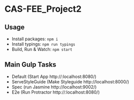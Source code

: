 
# CAS-FEE_Project2

## Usage

* Install packages: `npm i`
* Install typings: `npm run typings`
* Build, Run & Watch: `npm start`

## Main Gulp Tasks
 * Default (Start App http://:localhost:8080/)
 * ServeStyleGuide (Make Styleguide http://localhost:8000/)
 * Spec (run Jasmine http://localhost:9002/)
 * E2e (Run Protractor http://:localhost:8080/)
